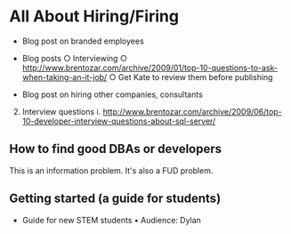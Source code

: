 # All About Hiring/Firing

- Blog post on branded employees


- Blog posts
   ○ Interviewing
   ○ http://www.brentozar.com/archive/2009/01/top-10-questions-to-ask-when-taking-an-it-job/
   ○ Get Kate to review them before publishing


- Blog post on hiring other companies, consultants
2. Interview questions
   i. http://www.brentozar.com/archive/2009/06/top-10-developer-interview-questions-about-sql-server/ 

## How to find good DBAs or developers
This is an information problem. It's also a FUD problem. 

## Getting started (a guide for students)
- Guide for new STEM students
   • Audience: Dylan
